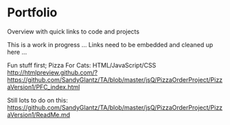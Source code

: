 # Portfolio
Overview with quick links to code and projects


This is a work in progress ...
Links need to be embedded and cleaned up here ...


Fun stuff first; Pizza For Cats:
HTML/JavaScript/CSS
http://htmlpreview.github.com/?https://github.com/SandyGlantz/TA/blob/master/jsQ/PizzaOrderProject/PizzaVersion1/PFC_index.html


Still lots to do on this:
https://github.com/SandyGlantz/TA/blob/master/jsQ/PizzaOrderProject/PizzaVersion1/ReadMe.md





